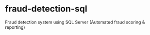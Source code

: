 # fraud-detection-sql
Fraud detection system using SQL Server (Automated fraud scoring &amp; reporting)
